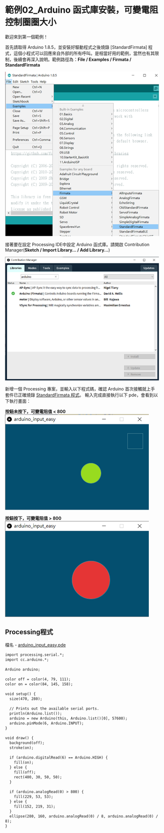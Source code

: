 # 範例02\_Arduino 函式庫安裝，可變電阻控制圈圈大小

歡迎來到第一個範例！

首先請取得 Arduino 1.8.5，並安裝好驅動程式之後燒錄 \[StandardFirmata\] 程式，這個小程式可以回應來自外部的所有呼叫。是相當好用的範例，當然也有其限制，後續會再深入說明。範例路徑為：**File / Examples / Firmata / StandardFirmata**   

![](../.gitbook/assets/processing_arduino_ex02_01.png)

接著要在設定 Processing IDE中設定 Arduino 函式庫。請開啟 Contribution Manager\(**Sketch / Import Library... / Add Library...**\)   

![](../.gitbook/assets/processing_arduino_ex02_02.png)

新增一個 Processing 專案，並輸入以下程式碼，確認 Arduino 首次接觸就上手套件已正確燒錄 [StandardFirmata 程式](https://www.arduino.cc/en/reference/firmata)。 輸入完成直接執行以下 pde，會看到以下執行畫面：

**按鈕未按下，可變電阻值 &lt; 800**  
![](../.gitbook/assets/processing_arduino_ex02_03.png)

**按鈕按下，可變電阻值 &gt; 800**  
![](../.gitbook/assets/processing_arduino_ex02_04.png)

## Processing程式

檔名 - [arduino\_input\_easy.pde](https://github.com/cavedunissin/boson/tree/master/processing_arduino/example/arduino_input_easy)   


```text
import processing.serial.*;
import cc.arduino.*;

Arduino arduino;

color off = color(4, 79, 111);
color on = color(84, 145, 158);

void setup() {
  size(470, 280);

  // Prints out the available serial ports.
  println(Arduino.list());
  arduino = new Arduino(this, Arduino.list()[0], 57600);
  arduino.pinMode(6, Arduino.INPUT);
}

void draw() {
  background(off);
  stroke(on);

  if (arduino.digitalRead(6) == Arduino.HIGH) {
    fill(on);
  } else {
    fill(off);
    rect(400, 30, 50, 50);
  }

  if (arduino.analogRead(0) > 800) {
    fill(229, 53, 53);
  } else {
    fill(152, 219, 31);
  }
  ellipse(280, 160, arduino.analogRead(0) / 8, arduino.analogRead(0) / 8);
}
```

